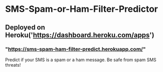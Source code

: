 # SMS-Spam-or-Ham-Filter-Predictor

## Deployed on Heroku('https://dashboard.heroku.com/apps')
###  "https://sms-spam-ham-filter-predict.herokuapp.com/"

Predict if your SMS is a spam or a ham message. Be safe from spam SMS threats!
